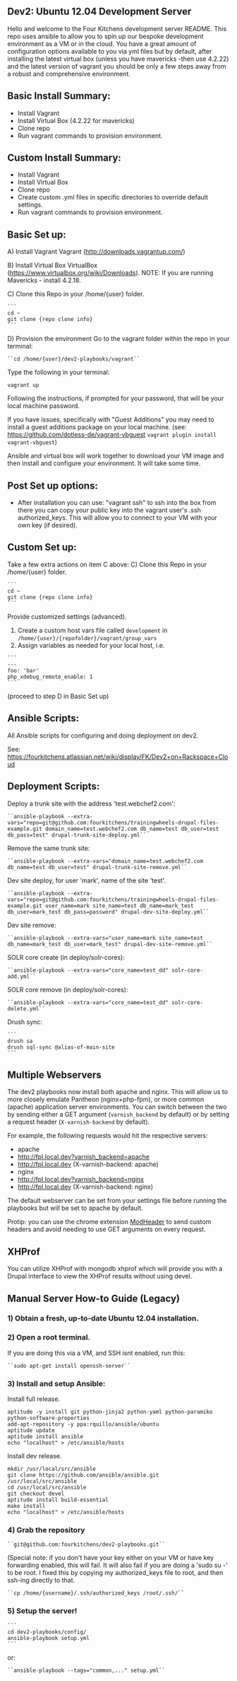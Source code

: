 Dev2: Ubuntu 12.04 Development Server
-------------------------------------
Hello and welcome to the Four Kitchens development server README.  This repo uses ansible to allow you to spin up our bespoke development environment as a VM or in the cloud. You have a great amount of configuration options available to you via yml files but by default, after installing the latest virtual box (unless you have mavericks -then use 4.2.22) and the latest version of vagrant you should be only a few steps away from a robust and comprehensive environment.

Basic Install Summary:
--
* Install Vagrant
* Install Virtual Box (4.2.22 for mavericks)
* Clone repo
* Run vagrant commands to provision environment.

Custom Install Summary:
--
* Install Vagrant
* Install Virtual Box
* Clone repo
* Create custom .yml files in specific directories to override default settings.
* Run vagrant commands to provision environment.


Basic Set up:
--
A) Install Vagrant
Vagrant (http://downloads.vagrantup.com/)

B) Install Virtual Box
VirtualBox (https://www.virtualbox.org/wiki/Downloads).
NOTE: If you are running Mavericks - install 4.2.18.

C) Clone this Repo in your /home/{user} folder.

    ```
    cd ~
    git clone {repo clone info}
    ```

D) Provision the environment
Go to the vagrant folder within the repo in your terminal:

    ``cd /home/{user}/dev2-playbooks/vagrant``

Type the following in your terminal:


   ``vagrant up``


Following the instructions, if prompted for your password, that will be your local machine password.

If you have issues, specifically with "Guest Additions" you may need to install a guest additions package on your local machine.  (see: https://github.com/dotless-de/vagrant-vbguest ``vagrant plugin install vagrant-vbguest``)

Ansible and virtual box will work together to download your VM image and then install and configure your environment. It will take some time.

Post Set up options:
--
* After installation you can use: "vagrant ssh" to ssh into the box from there you can copy your public key into the vagrant user's .ssh authorized_keys. This will allow you to connect to your VM with your own key (if desired).

Custom Set up:
--
Take a few extra actions on item C above:
C) Clone this Repo in your /home/{user} folder.

    ```
    cd ~
    git clone {repo clone info}
    ```

Provide customized settings (advanced).

  1. Create a custom host vars file called ``development`` in ``/home/{user}/{repofolder}/vagrant/group_vars``
  2. Assign variables as needed for your local host, i.e.

    ```
    ---
    foo: 'bar'
    php_xdebug_remote_enable: 1
    ```

(proceed to step D in Basic Set up)


Ansible Scripts:
--
All Ansible scripts for configuring and doing deployment on dev2.

See: https://fourkitchens.atlassian.net/wiki/display/FK/Dev2+on+Rackspace+Cloud

Deployment Scripts:
--
Deploy a trunk site with the address 'test.webchef2.com':

    ``ansible-playbook --extra-vars="repo=git@github.com:fourkitchens/trainingwheels-drupal-files-example.git domain_name=test.webchef2.com db_name=test db_user=test db_pass=test" drupal-trunk-site-deploy.yml``

Remove the same trunk site:

    ``ansible-playbook --extra-vars="domain_name=test.webchef2.com db_name=test db_user=test" drupal-trunk-site-remove.yml``

Dev site deploy, for user 'mark', name of the site 'test'.

    ``ansible-playbook --extra-vars="repo=git@github.com:fourkitchens/trainingwheels-drupal-files-example.git user_name=mark site_name=test db_name=mark_test db_user=mark_test db_pass=password" drupal-dev-site-deploy.yml``

Dev site remove:

    ``ansible-playbook --extra-vars="user_name=mark site_name=test db_name=mark_test db_user=mark_test" drupal-dev-site-remove.yml``


SOLR core create (in deploy/solr-cores):

    ``ansible-playbook --extra-vars="core_name=test_dd" solr-core-add.yml``

SOLR core remove (in deploy/solr-cores):

    ``ansible-playbook --extra-vars="core_name=test_dd" solr-core-delete.yml``

Drush sync:

    ```
    drush sa
    drush sql-sync @alias-of-main-site
    ```


Multiple Webservers
--
The dev2 playbooks now install both apache and nginx. This will allow us to more closely emulate Pantheon (nginx+php-fpm), or more common (apache) application server environments. You can switch between the two by sending either a GET argument (``varnish_backend`` by default) or by setting a request header (``X-varnish-backend`` by default).

For example, the following requests would hit the respective servers:

* apache
 * http://fpl.local.dev?varnish_backend=apache
 * http://fpl.local.dev (X-varnish-backend: apache)
* nginx
 * http://fpl.local.dev?varnish_backend=nginx
 * http://fpl.local.dev (X-varnish-backend: nginx)

The default webserver can be set from your settings file before running the playbooks but will be set to apache by default.

Protip: you can use the chrome extension [ModHeader](https://chrome.google.com/webstore/detail/modheader/idgpnmonknjnojddfkpgkljpfnnfcklj) to send custom headers and avoid needing to use GET arguments on every request.

XHProf
--
You can utilize XHProf with mongodb xhprof which will provide you with a Drupal interface to view the XHProf results without using devel.


Manual Server How-to Guide (Legacy)
--
### 1) Obtain a fresh, up-to-date Ubuntu 12.04 installation.

### 2) Open a root terminal.

If you are doing this via a VM, and SSH isnt enabled, run this:

    ``sudo apt-get install openssh-server``

### 3) Install and setup Ansible:

Install full release.

```
aptitude -y install git python-jinja2 python-yaml python-paramiko python-software-properties
add-apt-repository -y ppa:rquillo/ansible/ubuntu
aptitude update
aptitude install ansible
echo "localhost" > /etc/ansible/hosts
```

Install dev release.
```
mkdir /usr/local/src/ansible
git clone https://github.com/ansible/ansible.git /usr/local/src/ansible
cd /usr/local/src/ansible
git checkout devel
aptitude install build-essential
make install
echo "localhost" > /etc/ansible/hosts
```

### 4) Grab the repository

    ``git@github.com:fourkitchens/dev2-playbooks.git``

(Special note: if you don't have your key either on your VM or have key forwarding enabled, this will fail. It will also fail if you are doing a 'sudo su -' to be root. I fixed this by copying my authorized_keys file to root, and then ssh-ing directly to that.

    ``cp /home/{username}/.ssh/authorized_keys /root/.ssh/``


### 5) Setup the server!

    ```
    cd dev2-playbooks/config/
    ansible-playbook setup.yml
    ```

or:

    ``ansible-playbook --tags="common,..." setup.yml``

